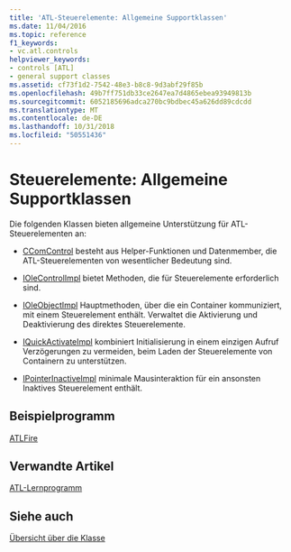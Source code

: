 ```yaml
---
title: 'ATL-Steuerelemente: Allgemeine Supportklassen'
ms.date: 11/04/2016
ms.topic: reference
f1_keywords:
- vc.atl.controls
helpviewer_keywords:
- controls [ATL]
- general support classes
ms.assetid: cf73f1d2-7542-48e3-b8c8-9d3abf29f85b
ms.openlocfilehash: 49b7ff751db33ce2647ea7d4865ebea93949813b
ms.sourcegitcommit: 6052185696adca270bc9bdbec45a626dd89cdcdd
ms.translationtype: MT
ms.contentlocale: de-DE
ms.lasthandoff: 10/31/2018
ms.locfileid: "50551436"
---
```

# <a name="controls-general-support-classes"></a>Steuerelemente: Allgemeine Supportklassen

Die folgenden Klassen bieten allgemeine Unterstützung für ATL-Steuerelementen an:

- [CComControl](../atl/reference/ccomcontrol-class.md) besteht aus Helper-Funktionen und Datenmember, die ATL-Steuerelementen von wesentlicher Bedeutung sind.

- [IOleControlImpl](../atl/reference/iolecontrolimpl-class.md) bietet Methoden, die für Steuerelemente erforderlich sind.

- [IOleObjectImpl](../atl/reference/ioleobjectimpl-class.md) Hauptmethoden, über die ein Container kommuniziert, mit einem Steuerelement enthält. Verwaltet die Aktivierung und Deaktivierung des direktes Steuerelemente.

- [IQuickActivateImpl](../atl/reference/iquickactivateimpl-class.md) kombiniert Initialisierung in einem einzigen Aufruf Verzögerungen zu vermeiden, beim Laden der Steuerelemente von Containern zu unterstützen.

- [IPointerInactiveImpl](../atl/reference/ipointerinactiveimpl-class.md) minimale Mausinteraktion für ein ansonsten Inaktives Steuerelement enthält.

## <a name="sample-program"></a>Beispielprogramm

[ATLFire](../visual-cpp-samples.md)

## <a name="related-articles"></a>Verwandte Artikel

[ATL-Lernprogramm](../atl/active-template-library-atl-tutorial.md)

## <a name="see-also"></a>Siehe auch

[Übersicht über die Klasse](../atl/atl-class-overview.md)

